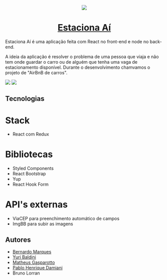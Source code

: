 <p align="center">
    <img src="https://estaciona-ai.vercel.app/assets/logo.png"/>
</p>

### <h1 align="center">[Estaciona Aí](https://estaciona-ai.vercel.app/) </h1>
<p> Estaciona Aí é uma aplicação feita com React no front-end e node no back-end.</p>
<p> A ideia da aplicação é resolver o problema de uma pessoa que viaja e não tem onde guardar o carro ou de alguém que tenha uma vaga de estacionamento disponível. Durante o desenvolvimento chamvamos o projeto de "AirBnB de carros". 
  
  <img src="https://i.imgur.com/TAR0XJm.png" /> <img src="https://i.imgur.com/bzWO6jJ.png" />
  
  ## Tecnologias
  # Stack
  - React com Redux
  # Bibliotecas
  - Styled Components
  - React Bootstrap
  - Yup
  - React Hook Form
  # API's externas
  - ViaCEP para preenchimento automático de campos
  - ImgBB para subir as imagens

  ## Autores
  - [Bernardo Marques](https://github.com/bermarques)
  - [Yuri Baldini](https://github.com/yuribaldini)
  - [Matheus Gasparotto](https://github.com/matheusgasparotto)
  - [Pablo Henrique Damiani](https://github.com/pablo-hd)
  - Bruno Lorran
